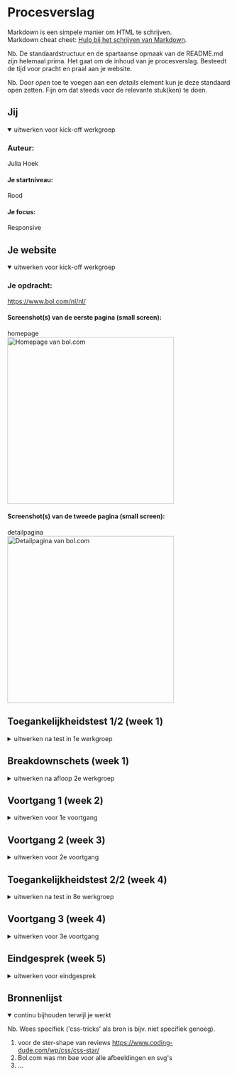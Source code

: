 # Procesverslag
Markdown is een simpele manier om HTML te schrijven.  
Markdown cheat cheet: [Hulp bij het schrijven van Markdown](https://github.com/adam-p/markdown-here/wiki/Markdown-Cheatsheet).

Nb. De standaardstructuur en de spartaanse opmaak van de README.md zijn helemaal prima. Het gaat om de inhoud van je procesverslag. Besteedt de tijd voor pracht en praal aan je website.

Nb. Door *open* toe te voegen aan een *details* element kun je deze standaard open zetten. Fijn om dat steeds voor de relevante stuk(ken) te doen.





## Jij

<details open>
  <summary>uitwerken voor kick-off werkgroep</summary>

  ### Auteur:
  Julia Hoek

  #### Je startniveau:
  Rood

  #### Je focus:
  Responsive
 
</details>





## Je website

<details open>
  <summary>uitwerken voor kick-off werkgroep</summary>

  ### Je opdracht:
  https://www.bol.com/nl/nl/

  #### Screenshot(s) van de eerste pagina (small screen): 
  homepage  
  <img src="readme-images/bolhomescreen.png" width="375px" alt="Homepage van bol.com">

  #### Screenshot(s) van de tweede pagina (small screen):
  detailpagina  
  <img src="readme-images/boldetailpagina.png" width="375px" alt="Detailpagina van bol.com">
 
</details>



## Toegankelijkheidstest 1/2 (week 1)

<details>
  <summary>uitwerken na test in 1e werkgroep</summary>

  ### Bevindingen
  Lijst met je bevindingen die in de test naar voren kwamen:

  #### Screenreader
  Hier korte omschrijving (met indien nodig afbeeldingen)
  Problemen:
  1. Screenreader skipt niet naar de volgende "H" als die niet in beeld is.
  2. Als de screenreader tussen linkjes skipt, leest hij de productinformatie voor zowel op de afbeelding als het tekstje daaronder (dubbele informatie).
  3. Als de gebruiker een item in zijn winkelwagen doet, krijgt hij geen audio-feedback dat dit gelukt is.

  Hier een omschrijving van hoe het opgelost kan worden (met indien nodig afbeeldingen)
  1. -
  2. Een aria-label toevoegen bij de linkjes (a-tags) van producten die ook een afbeelding bevatten en de alt-tekst van de afbeelding leeg laten.
  3. Automatische audio-feedback toevoegen.


  #### Muis en Toetsenbord 
  Hier korte omschrijving (met indien nodig afbeeldingen)
  Wat gaat goed:
  1. Focus state toont door omlijning waar de gebruiker zich op het scherm bevindt met voldoende contrast.
  2. Er zijn veel opties op de homepage, maar bol.com heeft genoeg ruimte per item gekozen zodat de gebruiker niet snel misklikt.
  
  Problemen:
  1. De navigatie opent niet als de gebruiker er met zijn tab-toets op staat en vervolgens op "enter" drukt.
  2. Geen feedback als de gebruiker hovered over: klikbare afbeeldingen, social media buttons en pijltje naar rechts om meer producten in de caroussel te bekijken.
  3. Geen feedback als de gebruiker op een knop klikt (active).
  

  Hier een omschrijving van hoe het opgelost kan worden (met indien nodig afbeeldingen)
  1. -
  2. Hover feedback toevoegen door bijvoorbeeld de kleur van het lettertype aan te passen, de gehele achtergrond van kleur te veranderen, vergroten van de tekst, tekst te omlijnen, etc.
  3. Active state toevoegen zodat gebruikers kunnen zien waar ze geklikt hebben.


  #### Motoriek (shocks, elastiekjes)
  Hier korte omschrijving (met indien nodig afbeeldingen)
  Problemen bij concentratie stoornis:
  1. Er zijn heel veel opties op de home-pagina die het lastig maken om alles in je op te nemen en een actie te kiezen. Bol doet al zijn best om deze keuzes te   beperken, maar het blijft lastig.

  Hier een omschrijving van hoe het opgelost kan worden (met indien nodig afbeeldingen)


  #### Visueel (brillen, contrast, kleurenblind, dark/light). 
  Hier korte omschrijving (met indien nodig afbeeldingen)
  Wat gaat goed:
  1. Central field loss: De gebruiker moet veel van links naar rechts kijken om de gehele content te bekijken. Doordat Bol zijn content in kleine vakjes heeft opgedeeld, blijft het redelijk scanbaar voor deze gebruikers.
  2. Kleurenblindheid heeft geen invloed op het onduidelijk maken van de content omdat het voldoende contrast heeft.
  
  Problemen:
  1. Periphal field loss: Kleine tekst op de site is lastig te lezen, bijvoorbeeld de items in het menu.
  2. Diabetic eye disease: De tekst is opzich leesbaar, maar het blijft lastig.
  3. Bij volledige kleurenblindheid is er geen feedback op de linkjes in de hoverstate in de footer.
  4. Gebruikers met blurred vision kunnen de dunne tekst in bijvoorbeeld de navigatie lastig lezen.
  5. Geen dark-mode beschikbaar
  
 
  Hier een omschrijving van hoe het opgelost kan worden (met indien nodig afbeeldingen)
  Oplossingen:
  1. Periphal field loss: Mogelijkheid geven om de tekstgrootte op de site aan te passen.
  2. Zelfde oplossing als periphal field loss. Zo kan elke gebruiker de site aanpassen op zijn specifieke needs.
  3. Hoverstate in de footer aanpassen door bij hover een lijntje onder de tekst te laten verschijnen.
  4. Mogelijkhed geven om het gewicht van de tekst aan te passen als gebruikers hier behoefte aan hebben.
  5. Dark-modus toevoegen waarbij bol.com meer gebruik maakt van gedempte kleuren en zwart/grijze achtergrond.


</details>



## Breakdownschets (week 1)

<details>
  <summary>uitwerken na afloop 2e werkgroep</summary>

  ### de hele pagina: 
  <img src="readme-images/homepagebreakdown1.jpg" width="375px" alt="breakdown van de hele pagina">
  <img src="readme-images/homepagebreakdown2.jpg" width="375px" alt="breakdown van sections hele pagina">
  
  ### dynamisch deel (bijv menu): 
  <img src="readme-images/homepagedynamischbreakdown.jpg" width="375px" alt="breakdown van een dynamisch deel">

  ### wellicht nog een dynamisch deel (bijv filter): 
  <img src="readme-images/dummy-plaatje.jpg" width="375px" alt="breakdown van nog een dynamisch deel">

</details>





## Voortgang 1 (week 2)

<details>
  <summary>uitwerken voor 1e voortgang</summary>

  ### Stand van zaken
  ### Progress week 1
  <img src="readme-images/progresweek1.png" width="375px" alt="progress week 1">
  
  hier dit ging goed & dit was lastig (neem ook screenshots op van delen van je website en code)
  Goed:
  1. Carousel maken
  2. html screenreader friendly maken
  3. met css de html elementen rangschikken zodat het visueel aantrekkelijker wordt (bv door middel van flexbox)
  
  ### 3. html elementen visueel omdraaien
   <img src="readme-images/progresweek1carousel.png" width="375px" alt="progress week 1 carousel">
   <img src="readme-images/progresweek1carouselhtml.png" width="375px" alt="progress week 1 carousel html">


  ### Agenda voor meeting
  samen met je groepje opstellen

  | student 1 - Kim      | student 2 - Tim        | student 3 - Julia (ik)   | student 4 - Robin       |
  | ---            | ---                | ---          | ---              |
  | 1.Hoe maak ik de animatie van een hamburgermenu?  | 1. Hoe kan ik een functioneel schaakbord maken?           | 1. Hoe kan ik gebruikers door een carousel laten skippen d.m.v. buttons?    | en dan ik dat    |
  | 2. Hoe codeer ik een hamburgermenu? | 2. Hoe zorg ik ervoor dat mijn elements responsive blijven? | 2. Hoe kan ik m'n hamburgermenu full-screen tonen? Ja, display:block; , maar die class via JS toevoegen of anders?| dit wil ik zeker |
  |                | 3. Hoe geef ik de gebruiker een light-mode optie?                   |3. Met 3 css-style sheets, kan ik de variabele van kleuren in 1 sheet zetten en die dan in de andere twee sheets gebruiken?| |
  | ...            | ...                | ...          | ...              |


  ### Verslag van meeting
  hier na afloop snel de uitkomsten van de meeting vastleggen

 1. Bij een input veld (bijvoorbeeld de bol.com zoekbalk) hoort altijd een label. Deze maak je dan visueel onzichtbaar zodat de screenreader hem nog wel ziet.
 2. Bij de zoekbalk zit ook een button zodat de gebruiker na het typen zijn zoekopdracht kan zoeken. Die button moet het type "submit" hebben, omdat je je zoekopdracht submit naar de server
  3. Uitleg gekregen hoe een hamburger menu gemaakt kan worden.
  4. Als het bestand meerdere style sheets heeft, kan het ene style sheet variabele kleuren (e.d.) vanuit andere stylesheets halen.
  5. Scrollen op de main tijdens het openhebben van het menu kan voorkomen worden door overflowY:hidden op de main te zetten zodra het menu opent.

</details>





## Voortgang 2 (week 3)

<details>
  <summary>uitwerken voor 2e voortgang</summary>

  ### Stand van zaken
  hier dit ging goed & dit was lastig (neem ook screenshots op van delen van je website en code)
   <img src="readme-images/fullprogresweek2.png" width="375px" alt="progress week 2">
   <img src="readme-images/progressweek2carousel.png" width="375px" alt="progress week 2 carousel">
  
  Dit ging goed:
  1. Kopje "Service & Contact" stylen met grid


  ### Agenda voor meeting
  samen met je groepje opstellen

  | student 1 - Kim      | student 2 - Tim          | student 3 - Julia    | student 4        |
  | ---            | ---                | ---          | ---              |
  | Hoe bepaal ik mijn breakpoints van de website? Houd ik de origenele aan?  | Tim is oppermaster in code en heeft geen vragen             | 1. Erg leuk dat die pijltjes van mijn carousel buiten beeld staan, maar kunnen die ook zo gemaakt worden dat ik niet naar de zijkant kan scrollen?    | en dan ik dat    |
  | en dat ook nog | dit als er tijd is | 2. Voor mijn productpagina heb ik een tabel nodig. Kan ik ergens een juiste HTML-structuur hiervoor vinden? | dit wil ik zeker |
  | ...            | ...                | ...          | ...              |

note: Punt 1 is al voor de meeting opgelost met overflow-X:hidden;

  ### Verslag van meeting
  hier na afloop snel de uitkomsten van de meeting vastleggen

  - Structuur van een tabel kan je op MDN vinden

</details>





## Toegankelijkheidstest 2/2 (week 4)

<details>
  <summary>uitwerken na test in 8e werkgroep</summary>

  ### Bevindingen
  Lijst met je bevindingen die in de test naar voren kwamen (geef ook aan wat er verbeterd is):

  #### Screenreader
  Hier korte omschrijving (met indien nodig afbeeldingen)
  1. Als de gebruiker het menu opent, zegt de aria-label op de sluitbutton "open menu"
  2. Voor de rest is de code screenreader vriendelijk en kan de gebruiker langs alle kopjes en linkjes skippen.
  3. Goed dat het verborgen menu geskipt wordt en dat de tabtoets niet verdwijnt in het menu
  4. Netjes aria-labels toegepast op punten waar het nodig is

  <img src="readme-images/test2menu.jpeg" width="375px" alt="test menu">

  Hier een omschrijving van hoe het opgelost kan worden
  1. Aria-label tekst aanpassen naar "sluit menu"


  #### Muis en Toetsenbord 
  Hier korte omschrijving (met indien nodig afbeeldingen)
  1. Met tabben kan de gebruiker niet zien waar hij is in de caroussel van categoriën
  2. Voor de rest kan de gebruiker met muis en toetsenbord overal op de site komen en krijgt hij feedback in de verschillende states.

  Hier een omschrijving van hoe het opgelost kan worden
  1. Focus state toevoegen aan carouselitems


  #### Motoriek (shocks, elastiekjes)
  Hier korte omschrijving (met indien nodig afbeeldingen)
  1. De app is goed te bedienen doordat de knoppen een redelijke grootte hebben. Met parkinson schiet de gebruiker af en toe nog wat uit en kan hij misklikken.
  2. Vergeleken met de originele site is deze gebruiksvriendelijker door de grotere knoppen em de grotere tekst

  Hier een omschrijving van hoe het opgelost kan worden
  1. Een modus maken waar de buttons groter zijn zodat de gebruiker minder snel misklikt


  #### Visueel (brillen, contrast, kleurenblind, dark/light). 
  Hier korte omschrijving (met indien nodig afbeeldingen)
  1. Bij blurred vision is sommige tekst lastig te lezen omdat het font dun is
  2. Met de andere visuele beperkingen zoals kleurenblindheid is de site nogsteeds goed leesbaar en is het contrast voldoende
  3. Als de gebruiker inzoomt op de browser (ctrl +) schaalt de content goed mee, dus gebruikers die hier behoefte aan hebben kunnen ook zelf de site vergroten door in te zoomen.

   <img src="readme-images/test2vision.jpeg" width="375px" alt="test blindheid">

  Hier een omschrijving van hoe het opgelost kan worden (met indien nodig afbeeldingen)
  1. Dikke modus toevoegen met grote letters en zwaardere fonts (als ik tijd heb)

</details>





## Voortgang 3 (week 4)

<details>
  <summary>uitwerken voor 3e voortgang</summary>

  ### Stand van zaken
  hier dit ging goed & dit was lastig (neem ook screenshots op van delen van je website en code)
  <img src="readme-images/feedbackweek3.png" width="375px" alt="donkere modus">


  ### Agenda voor meeting
  samen met je groepje opstellen

  | student 1 - Kim     | student 2 - Julia         | student 3 - Tim   | student 4        |
  | ---            | ---                | ---          | ---              |
  | De javascript koppeling werkte niet, wat doe ik fout?  | Geen vragen             | Mag ik de stappen van mn schaakstukken opslaan in eigen gemaakte html class?    | en dan ik dat    |
  | en dat ook nog | dit als er tijd is | nog een punt | dit wil ik zeker |
  | ...            | ...                | ...          | ...              |


  ### Verslag van meeting
  hier na afloop snel de uitkomsten van de meeting vastleggen

  - punt 1 - Bij de Java koppeling moet "defer" staan zodat de javascript nagelopen wordt nadat de html is ingeladen.
  - punt 2 - Het contrast bij bol.com bij de donkere modus was niet overal even goed. Dit kan gecontroleerd worden door te inspecteren. Het contrast moet hoger zijn dan 4,5
  - punt 3 - Variabele opslaan is het netste als je dit gewoon in een javascript variabele doet en niet in de html class.
  - ...

</details>





## Eindgesprek (week 5)

<details>
  <summary>uitwerken voor eindgesprek</summary>

  ### Je uitkomst - karakteristiek screenshots:
  <img src="readme-images/eindhomepage.png" width="375px" alt="homepage">
  <img src="readme-images/eindproductpage.png" width="375px" alt="productpage">
  <img src="readme-images/eindmenu.png" width="375px" alt="navigatie">


  ### Dit ging goed/Heb ik geleerd: 
  Korte omschrijving met plaatjes
  1. Zorgen dat met tabben de gebruiker alleen door de navigatie kan als het opengeklapt is met "inset" attribute
  2. Zorgen dat de gebruiker niet over de main kan scrollen als het menu open is met overflow-Y:hidden op de main
  3. Structuur van een tabel en deze eenvoudig stylen
  4. Werken met grid
  5. Werken met positioning
  6. Javascript een imagesource van een html element laten opslaan
  
  ### Dit is wat ik denk wat ik al gedaan heb voor de surface plane:
  1. Animaties met keyframes gebruikt
  2. Darkmode toegevoegd en gecontroleerd of het contrast hoog genoeg is (surface plane)
  3. DOM-manipulatie door de image src aan te passen bij productpagina (surface plane)
  4. Scroll animaties? Heb snap gebruikt in de categoriën carousel op de homepagina (surface plane)
  4. Advanced positioning? z-index gebruikt (surface plane)

  ### Dit is wat ik denk wat ik nog moet doen:
  1. Styling van de productpagina afmaken
  2. Animatie toevoegen als de gebruiker een item toevoegd aan zijn winkelwagen/wishlist (surface plane)
  3. Modus toevoegen met extra dikke/grotere letters voor gebruikers die daar behoefte aan hebben (surface plane)


  ### Dit was lastig/Is niet gelukt:
  1. hover/tab styling is lelijk en voelt niet aan als een echte website

  <img src="readme-images/lelijkestyling.png" width="375px" alt="lelijke tab">
</details>





## Bronnenlijst

<details open>
  <summary>continu bijhouden terwijl je werkt</summary>

  Nb. Wees specifiek ('css-tricks' als bron is bijv. niet specifiek genoeg).

  1. voor de ster-shape van reviews https://www.coding-dude.com/wp/css/css-star/
  2. Bol.com was mn bae voor alle afbeeldingen en svg's
  3. ...

</details>